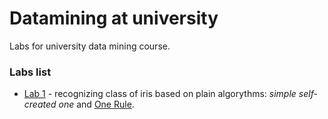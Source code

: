 # Datamining at university
Labs for university data mining course.

### Labs list

* [Lab 1](lab1/) - recognizing class of iris based on plain algorythms: *simple self-created one* and [One Rule](http://www.saedsayad.com/oner.htm).